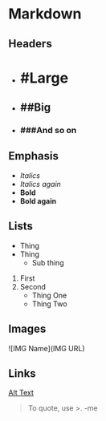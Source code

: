 # Markdown

Headers
-------

- # #Large
- ## ##Big
- ### ###And so on

Emphasis
--------

- *Italics*
- _Italics again_
- **Bold**
- __Bold again__

Lists
-----

- Thing
- Thing
  - Sub thing
 
1. First
2. Second
   - Thing One
   - Thing Two

Images
------

![IMG Name](IMG URL)

Links
-----

[Alt Text](URL)

>To quote, use >. -me

